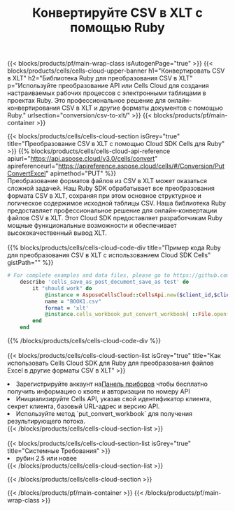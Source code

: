 ﻿---
title: Конвертируйте CSV в XLT с помощью Ruby
description:  Использование Cloud SDK Aspose.Cells для Ruby для преобразования файла формата CSV в файл формата XLT.
---
{{< blocks/products/pf/main-wrap-class isAutogenPage="true" >}}
{{< blocks/products/cells/cells-cloud-upper-banner h1="Конвертировать CSV в XLT" h2="Библиотека Ruby для преобразования CSV в XLT" p="Используйте преобразование API или Cells Cloud для создания настраиваемых рабочих процессов с электронными таблицами в проектах Ruby. Это профессиональное решение для онлайн-конвертирования CSV в XLT и другие форматы документов с помощью Ruby." urlsection="conversion/csv-to-xlt/" >}}
{{< blocks/products/pf/main-container >}}

{{< blocks/products/cells/cells-cloud-section isGrey="true" title="Преобразование CSV в XLT с помощью Cloud SDK Cells для Ruby" >}}
{{% blocks/products/cells/cells-cloud-api-reference apiurl="https://api.aspose.cloud/v3.0/cells/convert" apireferenceurl="https://apireference.aspose.cloud/cells/#/Conversion/PutConvertExcel" apimethod="PUT" %}}
<br/>
Преобразование форматов файлов из CSV в XLT может оказаться сложной задачей. Наш Ruby SDK обрабатывает все преобразования формата CSV в XLT, сохраняя при этом основное структурное и логическое содержимое исходной таблицы CSV. Наша библиотека Ruby предоставляет профессиональное решение для онлайн-конвертации файлов CSV в XLT. Этот Cloud SDK предоставляет разработчикам Ruby мощные функциональные возможности и обеспечивает высококачественный вывод XLT.
<br/>
<br/>
{{% blocks/products/cells/cells-cloud-code-div title="Пример кода Ruby для преобразования CSV в XLT с использованием Cloud SDK Cells" gistPath="" %}}
 
```ruby
# For complete examples and data files, please go to https://github.com/aspose-cells-cloud/aspose-cells-cloud-ruby/
    describe 'cells_save_as_post_document_save_as test' do
        it "should work" do
            @instance = AsposeCellsCloud::CellsApi.new($client_id,$client_secret,"v3.0","https://api.aspose.cloud/")
            name = "BOOK1.csv"
            format = 'xlt'
            @instance.cells_workbook_put_convert_workbook( ::File.open(File.expand_path("data/"+name),"r")  {|io| io.read(io.size) },{:format=>format})     
        end
    end
```
 
{{% /blocks/products/cells/cells-cloud-code-div %}}
<br/>
<br/>
{{< blocks/products/cells/cells-cloud-section-list isGrey="true" title="Как использовать Cells Cloud SDK для Ruby для преобразования файлов Excel в другие форматы CSV в XLT" >}}
<li> Зарегистрируйте аккаунт на<a href="https://dashboard.aspose.cloud/">Панель приборов</a> чтобы бесплатно получить информацию о квоте и авторизации по номеру API</li>
<li>Инициализируйте Cells API, указав свой идентификатор клиента, секрет клиента, базовый URL-адрес и версию API.</li>
<li>Используйте метод `put_convert_workbook` для получения результирующего потока.</li>
{{< /blocks/products/cells/cells-cloud-section-list >}}
<br/>
<br/>
{{< blocks/products/cells/cells-cloud-section-list isGrey="true" title="Системные Требования" >}}
<li>рубин 2.5 или новее</li>
{{< /blocks/products/cells/cells-cloud-section-list >}}

{{< /blocks/products/cells/cells-cloud-section >}}

{{< /blocks/products/pf/main-container >}}
{{< /blocks/products/pf/main-wrap-class >}}
